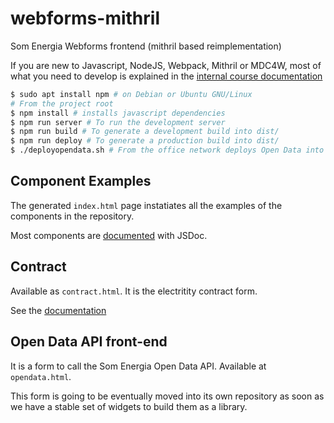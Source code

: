 # webforms-mithril

Som Energia Webforms frontend (mithril based reimplementation)

If you are new to Javascript, NodeJS, Webpack, Mithril or MDC4W,
most of what you need to develop is explained in the
[internal course documentation](http://github.com/som-energia/courses)

```bash
$ sudo apt install npm # on Debian or Ubuntu GNU/Linux
# From the project root
$ npm install # installs javascript dependencies
$ npm run server # To run the development server
$ npm run build # To generate a development build into dist/
$ npm run deploy # To generate a production build into dist/
$ ./deployopendata.sh # From the office network deploys Open Data into the server
```

## Component Examples

The generated `index.html` page instatiates all the examples of the components
in the repository.

Most components are [documented](jsdoc/) with JSDoc.

## Contract

Available as `contract.html`.
It is the electritity contract form.

See the [documentation](docs/contract)

## Open Data API front-end

It is a form to call the Som Energia Open Data API.
Available at `opendata.html`.

This form is going to be eventually moved into its own repository as soon
as we have a stable set of widgets to build them as a library.



